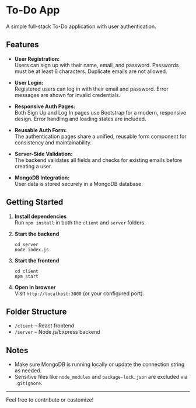 # To-Do App

A simple full-stack To-Do application with user authentication.

## Features

- **User Registration:**  
  Users can sign up with their name, email, and password. Passwords must be at least 6 characters. Duplicate emails are not allowed.

- **User Login:**  
  Registered users can log in with their email and password. Error messages are shown for invalid credentials.

- **Responsive Auth Pages:**  
  Both Sign Up and Log In pages use Bootstrap for a modern, responsive design. Error handling and loading states are included.

- **Reusable Auth Form:**  
  The authentication pages share a unified, reusable form component for consistency and maintainability.

- **Server-Side Validation:**  
  The backend validates all fields and checks for existing emails before creating a user.

- **MongoDB Integration:**  
  User data is stored securely in a MongoDB database.

## Getting Started

1. **Install dependencies**  
   Run `npm install` in both the `client` and `server` folders.

2. **Start the backend**  
   ```
   cd server
   node index.js
   ```

3. **Start the frontend**  
   ```
   cd client
   npm start
   ```

4. **Open in browser**  
   Visit `http://localhost:3000` (or your configured port).

## Folder Structure

- `/client` – React frontend
- `/server` – Node.js/Express backend

## Notes

- Make sure MongoDB is running locally or update the connection string as needed.
- Sensitive files like `node_modules` and `package-lock.json` are excluded via `.gitignore`.

---

Feel free to contribute or customize!